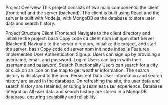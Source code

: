 Project Overview
This project consists of two main components: the client (frontend) and the server (backend). The client is built using React and the server is built with Node.js, with MongoDB as the database to store user data and search history.

Project Structure
Client (Frontend)
Navigate to the client directory and initialize the project:
bash
Copy code
cd client
npm init
npm start
Server (Backend)
Navigate to the server directory, initialize the project, and start the server:
bash
Copy code
cd server
npm init
node index.js
Features Implemented
User Authentication
Signup: Users can sign up by providing a username, email, and password.
Login: Users can log in with their username and password.
Search Functionality
Users can search for a city or click on an icon on the map to get weather information.
The search history is displayed to the user.
Persistent Data
User information and search history are saved in the database.
On refreshing the site, the user data and search history are retained, ensuring a seamless user experience.
Database Integration
All user data and search history are stored in a MongoDB database, ensuring scalability and reliability.
